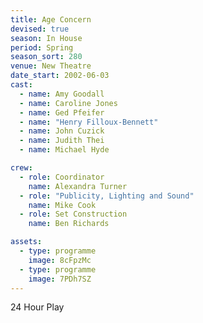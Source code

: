 ```yaml
---
title: Age Concern
devised: true
season: In House
period: Spring
season_sort: 280
venue: New Theatre
date_start: 2002-06-03
cast:
  - name: Amy Goodall
  - name: Caroline Jones
  - name: Ged Pfeifer
  - name: "Henry Filloux-Bennett"
  - name: John Cuzick
  - name: Judith Thei
  - name: Michael Hyde

crew:
  - role: Coordinator
    name: Alexandra Turner
  - role: "Publicity, Lighting and Sound"
    name: Mike Cook
  - role: Set Construction
    name: Ben Richards

assets:
  - type: programme
    image: 8cFpzMc
  - type: programme
    image: 7PDh7SZ
---
```


24 Hour Play
